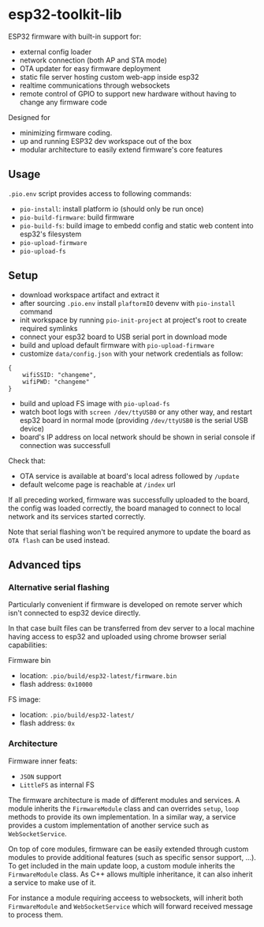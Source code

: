 # esp32-toolkit-lib
ESP32 firmware with built-in support for:
- external config loader
- network connection (both AP and STA mode)
- OTA updater for easy firmware deployment
- static file server hosting custom web-app inside esp32
- realtime communications through websockets
- remote control of GPIO to support new hardware without having to change any firmware code

Designed for
- minimizing firmware coding.
- up and running ESP32 dev workspace out of the box
- modular architecture to easily extend firmware's core features 

## Usage

`.pio.env` script provides access to following commands:
- `pio-install`: install platform io (should only be run once)
- `pio-build-firmware`: build firmware 
- `pio-build-fs`: build image to embedd config and static web content into esp32's filesystem
- `pio-upload-firmware`
- `pio-upload-fs`

## Setup

- download workspace artifact and extract it
- after sourcing `.pio.env` install `plaftormIO` devenv with `pio-install` command
- init workspace by running `pio-init-project` at project's root to create required symlinks 
- connect your esp32 board to USB serial port in download mode
- build and upload default firmware with `pio-upload-firmware`
- customize `data/config.json` with your network credentials as follow:
```
{
    wifiSSID: "changeme",
    wifiPWD: "changeme"
}
```
- build and upload FS image with `pio-upload-fs`
- watch boot logs with `screen /dev/ttyUSB0` or any other way, and restart esp32 board in normal mode
(providing `/dev/ttyUSB0` is the serial USB device)
- board's IP address on local network should be shown in serial console if connection was successfull

Check that:
- OTA service is available at board's local adress followed by `/update`
- default welcome page is reachable at `/index` url

If all preceding worked, firmware was successfully uploaded to the board, the config was loaded correctly, the board managed to connect to local network and its services started correctly.

Note that serial flashing won't be required anymore to update the board as `OTA flash` can be used instead.

## Advanced tips

### Alternative serial flashing

Particularly convenient if firmware is developed on remote server which isn't connected to esp32 device directly.

In that case built files can be transferred from dev server to a local machine having access to esp32 and uploaded using chrome browser serial capabilities: 

Firmware bin
- location: `.pio/build/esp32-latest/firmware.bin`
- flash address: `0x10000`

FS image:
- location: `.pio/build/esp32-latest/`
- flash address: `0x`

### Architecture

Firmware inner feats:
- `JSON` support
- `LittleFS` as internal FS

The firmware architecture is made of different modules and services.
A module inherits the `FirmwareModule` class and can overrides `setup`, `loop` methods to provide its own implementation.
In a similar way, a service provides a custom implementation of another service such as `WebSocketService`.

On top of core modules, firmware can be easily extended through custom modules to provide additional features (such as specific sensor support, ...).
To get included in the main update loop, a custom module inherits the `FirmwareModule` class.
As C++ allows multiple inheritance, it can also inherit a service to make use of it.

For instance a module requiring acceess to websockets, will inherit both `FirmwareModule` and `WebSocketService` which will forward received message to process them.